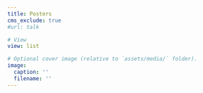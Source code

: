 ```yaml
---
title: Posters
cms_exclude: true
#url: talk

# View
view: list

# Optional cover image (relative to `assets/media/` folder).
image:
  caption: ''
  filename: ''
---
```

